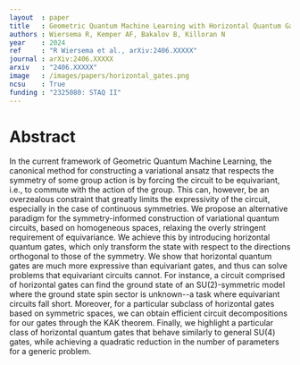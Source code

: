 ```yaml
---
layout  : paper
title   : Geometric Quantum Machine Learning with Horizontal Quantum Gates
authors : Wiersema R, Kemper AF, Bakalov B, Killoran N
year    : 2024
ref     : "R Wiersema et al., arXiv:2406.XXXXX"
journal : arXiv:2406.XXXXX
arxiv   : "2406.XXXXX"
image   : /images/papers/horizontal_gates.png
ncsu    : True
funding : "2325080: STAQ II"
---
```


# Abstract
In the current framework of Geometric Quantum Machine Learning, the canonical method for constructing a variational ansatz that respects the symmetry of some group action is by forcing the circuit to be equivariant, i.e., to commute with the action of the group. This can, however, be an overzealous constraint that greatly limits the expressivity of the circuit, especially in the case of continuous symmetries.
    We propose an alternative paradigm for the symmetry-informed construction of variational quantum circuits, based on homogeneous spaces, relaxing the overly stringent requirement of equivariance.
    We achieve this by introducing horizontal quantum gates, which only transform the state with respect to the directions orthogonal to those of the symmetry. 
    We show that horizontal quantum gates are much more expressive than equivariant gates, and thus can solve problems that equivariant circuits cannot. For instance, a circuit comprised of horizontal gates can find the ground state of an SU(2)-symmetric model where the ground state spin sector is unknown--a task where equivariant circuits fall short.
    Moreover, for a particular subclass of horizontal gates based on symmetric spaces, we can obtain efficient circuit decompositions for our gates through the KAK theorem. Finally, we highlight a particular class of horizontal quantum gates that behave similarly to general SU(4) gates, while achieving a quadratic reduction in the number of parameters for a generic problem. 
